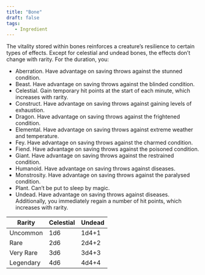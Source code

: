 ```yaml
---
title: "Bone"
draft: false
tags:
   - Ingredient
---
```

The vitality stored within bones reinforces a creature’s resilience to certain types of effects. Except for celestial and undead bones, the effects don’t change with rarity. For the duration, you: 
- Aberration. Have advantage on saving throws against the stunned condition. 
- Beast. Have advantage on saving throws against the blinded condition. 
- Celestial. Gain temporary hit points at the start of each minute, which increases with rarity. 
- Construct. Have advantage on saving throws against gaining levels of exhaustion. 
- Dragon. Have advantage on saving throws against the frightened condition.
- Elemental. Have advantage on saving throws against extreme weather and temperature. 
- Fey. Have advantage on saving throws against the charmed condition. 
- Fiend. Have advantage on saving throws against the poisoned condition. 
- Giant. Have advantage on saving throws against the restrained condition. 
- Humanoid. Have advantage on saving throws against diseases. 
- Monstrosity. Have advantage on saving throws against the paralysed condition. 
- Plant. Can’t be put to sleep by magic. 
- Undead. Have advantage on saving throws against diseases. Additionally, you immediately regain a number of hit points, which increases with rarity.

| Rarity    | Celestial | Undead |
| --------- | --------- | ------ |
| Uncommon  | 1d6       | 1d4+1  |
| Rare      | 2d6       | 2d4+2  |
| Very Rare | 3d6       | 3d4+3  |
| Legendary | 4d6       | 4d4+4  | 

